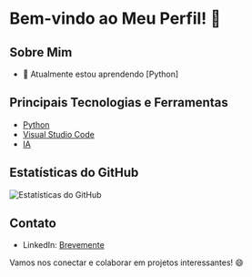 # Bem-vindo ao Meu Perfil! 👋



## Sobre Mim

- 🌱 Atualmente estou aprendendo [Python]

## Principais Tecnologias e Ferramentas

- [Python](#)
- [Visual Studio Code](#)
- [IA](#)


## Estatísticas do GitHub

![Estatísticas do GitHub](https://github-readme-stats.vercel.app/api?username=R0NALD00W&show_icons=true&theme=dark)

## Contato

- LinkedIn: [Brevemente](#)

Vamos nos conectar e colaborar em projetos interessantes! 😄
